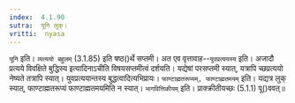 ```yaml
---
index:  4.1.90
sutra:  यूनि लुक्।
vritti:  nyasa
---
```


`यूनि` इति। `व्यत्ययो बहुलम्` (3.1.85) इति षष्ठ()र्थे सप्तमी। अत एव वृत्तावाह--`युवप्रत्ययस्य` इति। अजादौ प्रत्यये विवक्षिते बुद्धिस्य इत्यादिनाऽचीति विषयसप्तमीत्वं दर्शयति। यद्येषां परसप्तमी स्यात्, यत्रापि च्छप्रत्ययो नेष्यते तत्रापि स्यात्। युवप्रत्ययान्तस्य बुद्धत्वादित्यभिप्रायः।
`फाण्टाह्मतरूप्यम्, फाण्टाह्मतमयम्` इति। यद्यत्र लुक् स्यात्, फाण्टाह्मतरूप्यं फाण्टाह्मतमयमिति न स्यात्। `भागवित्तिकीयम्` इति। प्राक्क्रीतीयच्छः (5.1.1) पू()ववत्॥
